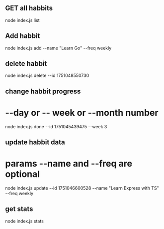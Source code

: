 ## GET all habbits

node index.js list

## Add habbit

node index.js add --name "Learn Go" --freq weekly

## delete habbit

node index.js delete --id 1751048550730

## change habbit progress

# --day or -- week or --month number

node index.js done --id 1751045439475 --week 3

## update habbit data

# params --name and --freq are optional

node index.js update --id 1751046600528 --name "Learn Express with TS" --freq weekly

## get stats

node index.js stats
